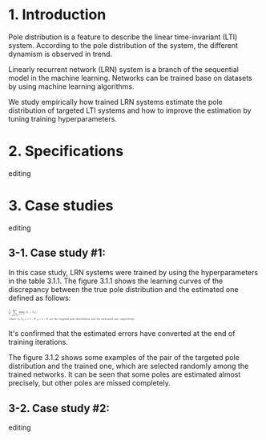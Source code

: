 

# 1. Introduction

Pole distribution is a feature to describe the linear time-invariant (LTI) system.
According to the pole distribution of the system,
the different dynamism is observed in trend.

Linearly recurrent network (LRN) system is a branch
of the sequential model in the machine learning.
Networks can be trained base on datasets 
by using machine learning algorithms.

We study empirically how trained LRN systems
estimate the pole distribution of targeted LTI systems
and how to improve the estimation by tuning training hyperparameters.

# 2. Specifications

editing

# 3. Case studies

editing

## 3-1. Case study #1:

In this case study,
LRN systems were trained by using the hyperparameters in the table 3.1.1.
The figure 3.1.1 shows the learning curves
of the discrepancy between the true pole distribution
and the estimated one defined as follows:

<img src = "./img/texclip20200718160550.png" width = "50%">

It's confirmed that the estimated errors have converted 
at the end of training iterations.

The figure 3.1.2 shows some examples of the pair of
the targeted pole distribution and the trained one,
which are selected randomly among the trained networks.
It can be seen that some poles are estimated almost precisely,
but other poles are missed completely.


## 3-2. Case study #2:

editing
